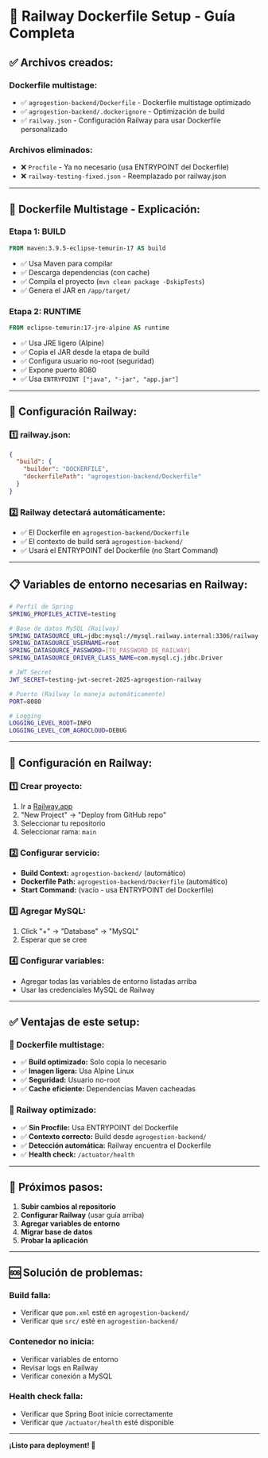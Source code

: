 # 🐳 Railway Dockerfile Setup - Guía Completa

## ✅ **Archivos creados:**

### **Dockerfile multistage:**
- ✅ `agrogestion-backend/Dockerfile` - Dockerfile multistage optimizado
- ✅ `agrogestion-backend/.dockerignore` - Optimización de build
- ✅ `railway.json` - Configuración Railway para usar Dockerfile personalizado

### **Archivos eliminados:**
- ❌ `Procfile` - Ya no necesario (usa ENTRYPOINT del Dockerfile)
- ❌ `railway-testing-fixed.json` - Reemplazado por railway.json

---

## 🐳 **Dockerfile Multistage - Explicación:**

### **Etapa 1: BUILD**
```dockerfile
FROM maven:3.9.5-eclipse-temurin-17 AS build
```
- ✅ Usa Maven para compilar
- ✅ Descarga dependencias (con cache)
- ✅ Compila el proyecto (`mvn clean package -DskipTests`)
- ✅ Genera el JAR en `/app/target/`

### **Etapa 2: RUNTIME**
```dockerfile
FROM eclipse-temurin:17-jre-alpine AS runtime
```
- ✅ Usa JRE ligero (Alpine)
- ✅ Copia el JAR desde la etapa de build
- ✅ Configura usuario no-root (seguridad)
- ✅ Expone puerto 8080
- ✅ Usa `ENTRYPOINT ["java", "-jar", "app.jar"]`

---

## 🚀 **Configuración Railway:**

### **1️⃣ railway.json:**
```json
{
  "build": {
    "builder": "DOCKERFILE",
    "dockerfilePath": "agrogestion-backend/Dockerfile"
  }
}
```

### **2️⃣ Railway detectará automáticamente:**
- ✅ El Dockerfile en `agrogestion-backend/Dockerfile`
- ✅ El contexto de build será `agrogestion-backend/`
- ✅ Usará el ENTRYPOINT del Dockerfile (no Start Command)

---

## 📋 **Variables de entorno necesarias en Railway:**

```bash
# Perfil de Spring
SPRING_PROFILES_ACTIVE=testing

# Base de datos MySQL (Railway)
SPRING_DATASOURCE_URL=jdbc:mysql://mysql.railway.internal:3306/railway
SPRING_DATASOURCE_USERNAME=root
SPRING_DATASOURCE_PASSWORD=[TU_PASSWORD_DE_RAILWAY]
SPRING_DATASOURCE_DRIVER_CLASS_NAME=com.mysql.cj.jdbc.Driver

# JWT Secret
JWT_SECRET=testing-jwt-secret-2025-agrogestion-railway

# Puerto (Railway lo maneja automáticamente)
PORT=8080

# Logging
LOGGING_LEVEL_ROOT=INFO
LOGGING_LEVEL_COM_AGROCLOUD=DEBUG
```

---

## 🔧 **Configuración en Railway:**

### **1️⃣ Crear proyecto:**
1. Ir a [Railway.app](https://railway.app)
2. "New Project" → "Deploy from GitHub repo"
3. Seleccionar tu repositorio
4. Seleccionar rama: `main`

### **2️⃣ Configurar servicio:**
- **Build Context:** `agrogestion-backend/` (automático)
- **Dockerfile Path:** `agrogestion-backend/Dockerfile` (automático)
- **Start Command:** (vacío - usa ENTRYPOINT del Dockerfile)

### **3️⃣ Agregar MySQL:**
1. Click "+" → "Database" → "MySQL"
2. Esperar que se cree

### **4️⃣ Configurar variables:**
- Agregar todas las variables de entorno listadas arriba
- Usar las credenciales MySQL de Railway

---

## ✅ **Ventajas de este setup:**

### **🐳 Dockerfile multistage:**
- ✅ **Build optimizado:** Solo copia lo necesario
- ✅ **Imagen ligera:** Usa Alpine Linux
- ✅ **Seguridad:** Usuario no-root
- ✅ **Cache eficiente:** Dependencias Maven cacheadas

### **🚀 Railway optimizado:**
- ✅ **Sin Procfile:** Usa ENTRYPOINT del Dockerfile
- ✅ **Contexto correcto:** Build desde `agrogestion-backend/`
- ✅ **Detección automática:** Railway encuentra el Dockerfile
- ✅ **Health check:** `/actuator/health`

---

## 🎯 **Próximos pasos:**

1. **Subir cambios al repositorio**
2. **Configurar Railway** (usar guía arriba)
3. **Agregar variables de entorno**
4. **Migrar base de datos**
5. **Probar la aplicación**

---

## 🆘 **Solución de problemas:**

### **Build falla:**
- Verificar que `pom.xml` esté en `agrogestion-backend/`
- Verificar que `src/` esté en `agrogestion-backend/`

### **Contenedor no inicia:**
- Verificar variables de entorno
- Revisar logs en Railway
- Verificar conexión a MySQL

### **Health check falla:**
- Verificar que Spring Boot inicie correctamente
- Verificar que `/actuator/health` esté disponible

---

**¡Listo para deployment! 🚀**
